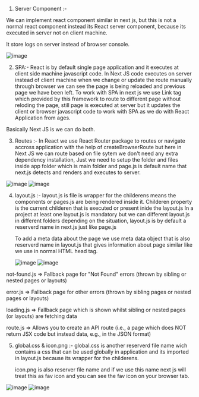 1. Server Component :-

We can implement react component similar in next js, but this is not a normal react component instead its React server component, because its executed in server not on client machine.

It store logs on server instead of browser console.

![image](https://github.com/user-attachments/assets/ef7e0bc5-3b28-4242-9c60-76ce0a0118bb)

2. SPA:-
     React is by default single page application and it executes at client side machine javascript code. In Next JS code executes on server instead of client machine when we change or update the route manually through browser we can see the page is being reloaded and previous page we have been left. To work with SPA in next js we use Link tag which provided by this framework to route to different page without reloding the page, still page is executed at server but it updates the client or browser javascript code to work with SPA as we do with React Application from ages.

Basically Next JS is we can do both.

3. Routes :-
     In React we use React Router package to routes or navigate accross application with the help of createBrowserRoute but here in Next JS we can route based on file sytem we don't need any extra dependency installation, Just we need to setup the folder and files inside app folder which is main folder and page.js is default name that next.js detects and renders and executes to server.

![image](https://github.com/user-attachments/assets/32651784-b3d4-440a-a7e5-59f03fada03c)
![image](https://github.com/user-attachments/assets/8596e673-5fe3-4754-8ea9-c219901268cb)

4. layout.js :-
     layout.js is file is wrapper for the childerens means the components or pages.js are being rendered inside it.
        Childeren property is the current childeren that is executed or present inide the layout.js
   In a project at least one layout.js is mandatory but we can different layout.js in different folders depending on the situation, layout.js is by default a reserverd name in next.js just like page.js

     To add a meta data about the page we use meta data object that is also reserverd name in layout.js that gives information about page similar like <head> we use in normal HTML head tag.

   ![image](https://github.com/user-attachments/assets/fb78fa51-a294-470b-87db-4354a359a1e2)
     ![image](https://github.com/user-attachments/assets/d216684d-984d-447c-aef0-65c85ade15ed)

not-found.js => Fallback page for "Not Found" errors (thrown by sibling or nested pages or layouts)

error.js => Fallback page for other errors (thrown by sibling pages or nested pages or layouts)

loading.js => Fallback page which is shown whilst sibling or nested pages (or layouts) are fetching data

route.js => Allows you to create an API route (i.e., a page which does NOT return JSX code but instead data, e.g., in the JSON format)

5. global.css & icon.png :-
        global.css is another reserverd file name wich contains a css that can be used globally in application and its imported in layout.js because its wrapper for the childerens.

   icon.png is also reserver file name and if we use this name next js will treat this as fav icon and you can see the fav icon on your browser tab.

![image](https://github.com/user-attachments/assets/c9b69705-6af9-439e-a96f-9b1ecad5f100)
![image](https://github.com/user-attachments/assets/55466ca2-c7c1-4370-83b4-5109f473b080)



